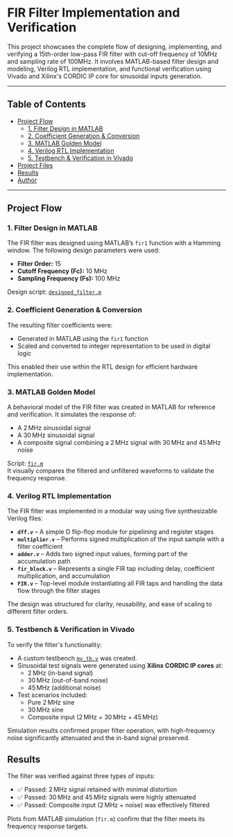 #  FIR Filter Implementation and Verification

This project showcases the complete flow of designing, implementing, and verifying a 15th-order low-pass FIR filter with cut-off frequency of 10MHz and sampling rate of 100MHz. It involves MATLAB-based filter design and modeling, Verilog RTL implementation, and functional verification using Vivado and Xilinx's CORDIC IP core for sinusoidal inputs generation.

---

##  Table of Contents

- [Project Flow](#project-flow)
  - [1. Filter Design in MATLAB](#1-filter-design-in-matlab)
  - [2. Coefficient Generation & Conversion](#2-coefficient-generation--conversion)
  - [3. MATLAB Golden Model](#3-matlab-golden-model)
  - [4. Verilog RTL Implementation](#4-verilog-rtl-implementation)
  - [5. Testbench & Verification in Vivado](#5-testbench--verification-in-vivado)
- [Project Files](#project-files)
- [Results](#results)
- [Author](#author)

---


##  Project Flow

### 1. Filter Design in MATLAB

The FIR filter was designed using MATLAB’s `fir1` function with a Hamming window. The following design parameters were used:

- **Filter Order:** 15  
- **Cutoff Frequency (Fc):** 10 MHz  
- **Sampling Frequency (Fs):** 100 MHz  

Design script: [`designed_filter.m`](./designed_filter.m)

### 2. Coefficient Generation & Conversion

The resulting filter coefficients were:

- Generated in MATLAB using the `fir1` function
- Scaled and converted to integer representation to be used in digital logic

This enabled their use within the RTL design for efficient hardware implementation.

### 3. MATLAB Golden Model

A behavioral model of the FIR filter was created in MATLAB for reference and verification. It simulates the response of:

- A 2 MHz sinusoidal signal
- A 30 MHz sinusoidal signal
- A composite signal combining a 2 MHz signal with 30 MHz and 45 MHz noise

Script: [`fir.m`](./fir.m)  
It visually compares the filtered and unfiltered waveforms to validate the frequency response.

### 4. Verilog RTL Implementation

The FIR filter was implemented in a modular way using five synthesizable Verilog files:

- **`dff.v`** – A simple D flip-flop module for pipelining and register stages  
- **`multiplier.v`** – Performs signed multiplication of the input sample with a filter coefficient  
- **`adder.v`** – Adds two signed input values, forming part of the accumulation path  
- **`fir_block.v`** – Represents a single FIR tap including delay, coefficient multiplication, and accumulation  
- **`FIR.v`** – Top-level module instantiating all FIR taps and handling the data flow through the filter stages

The design was structured for clarity, reusability, and ease of scaling to different filter orders.

### 5. Testbench & Verification in Vivado

To verify the filter's functionality:

- A custom testbench [`my_tb.v`](./my_tb.v) was created.
- Sinusoidal test signals were generated using **Xilinx CORDIC IP cores** at:
  - 2 MHz (in-band signal)
  - 30 MHz (out-of-band noise)
  - 45 MHz (additional noise)
- Test scenarios included:
  - Pure 2 MHz sine
  - 30 MHz sine
  - Composite input (2 MHz + 30 MHz + 45 MHz)

Simulation results confirmed proper filter operation, with high-frequency noise significantly attenuated and the in-band signal preserved.

##  Results

The filter was verified against three types of inputs:

- ✅ Passed: 2 MHz signal retained with minimal distortion  
- ✅ Passed: 30 MHz and 45 MHz signals were highly attenuated  
- ✅ Passed: Composite input (2 MHz + noise) was effectively filtered

Plots from MATLAB simulation (`fir.m`) confirm that the filter meets its frequency response targets.
